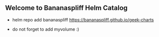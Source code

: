 ## Welcome to Bananaspliff Helm Catalog

- helm repo add bananaspliff https://bananaspliff.github.io/geek-charts

- do not forget to add myvolume :)

